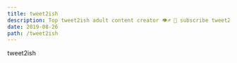 ```yaml
---
title: tweet2ish
description: Top tweet2ish adult content creator 👁♐️ 👑 subscribe tweet2ish to my porn site below IG tweet2ish
date: 2019-08-26
path: /tweet2ish
---
```


tweet2ish